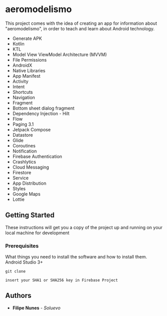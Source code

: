 # aeromodelismo

This project comes with the idea of creating an app for information about "aeromodelismo", in order to teach and learn about Android technology.
- Generate APK
- Kotlin
- KTL
- Model View ViewModel Architecture (MVVM)
- File Permissions
- AndroidX 
- Native Libraries
- App Manifest
- Activity
- Intent
- Shortcuts
- Navigation
- Fragment
- Bottom sheet dialog fragment
- Dependency Injection - Hilt
- Flow
- Paging 3.1
- Jetpack Compose
- Datastore
- Glide
- Coroutines
- Notification 
- Firebase Authentication
- Crashlytics
- Cloud Messaging
- Firestore
- Service
- App Distribution
- Styles
- Google Maps
- Lottie

## Getting Started

These instructions will get you a copy of the project up and running on your local machine for development

### Prerequisites

What things you need to install the software and how to install them.
Android Studio 3+

```
git clone
```
```
insert your SHA1 or SHA256 key in Firebase Project
```

## Authors

* **Filipe Nunes** - *Soluevo*
